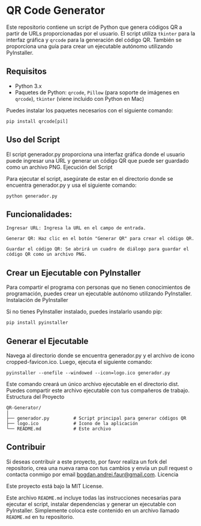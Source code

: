 # QR Code Generator

Este repositorio contiene un script de Python que genera códigos QR a partir de URLs proporcionadas por el usuario. El script utiliza `tkinter` para la interfaz gráfica y `qrcode` para la generación del código QR. También se proporciona una guía para crear un ejecutable autónomo utilizando PyInstaller.

## Requisitos

- Python 3.x
- Paquetes de Python: `qrcode`, `Pillow` (para soporte de imágenes en `qrcode`), `tkinter` (viene incluido con Python en Mac)

Puedes instalar los paquetes necesarios con el siguiente comando:

    pip install qrcode[pil]

## Uso del Script

El script generador.py proporciona una interfaz gráfica donde el usuario puede ingresar una URL y generar un código QR que puede ser guardado como un archivo PNG.
Ejecución del Script

Para ejecutar el script, asegúrate de estar en el directorio donde se encuentra generador.py y usa el siguiente comando:

    python generador.py

## Funcionalidades:

    Ingresar URL: Ingresa la URL en el campo de entrada.
    
    Generar QR: Haz clic en el botón "Generar QR" para crear el código QR.
    
    Guardar el código QR: Se abrirá un cuadro de diálogo para guardar el código QR como un archivo PNG.

## Crear un Ejecutable con PyInstaller

Para compartir el programa con personas que no tienen conocimientos de programación, puedes crear un ejecutable autónomo utilizando PyInstaller.
Instalación de PyInstaller

Si no tienes PyInstaller instalado, puedes instalarlo usando pip:

    pip install pyinstaller

## Generar el Ejecutable

Navega al directorio donde se encuentra generador.py y el archivo de icono cropped-favicon.ico. Luego, ejecuta el siguiente comando:

    pyinstaller --onefile --windowed --icon=logo.ico generador.py

Este comando creará un único archivo ejecutable en el directorio dist. Puedes compartir este archivo ejecutable con tus compañeros de trabajo.
Estructura del Proyecto

    QR-Generator/
    │
    ├── generador.py         # Script principal para generar códigos QR
    ├── logo.ico             # Icono de la aplicación
    └── README.md            # Este archivo

## Contribuir

Si deseas contribuir a este proyecto, por favor realiza un fork del repositorio, crea una nueva rama con tus cambios y envía un pull request o contacta conmigo por email bogdan.andrei.faur@gmail.com.
Licencia

Este proyecto está bajo la MIT License.

Este archivo `README.md` incluye todas las instrucciones necesarias para ejecutar el script, instalar dependencias y generar un ejecutable con PyInstaller. Simplemente coloca este contenido en un archivo llamado `README.md` en tu repositorio.

